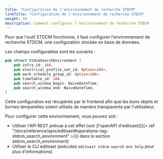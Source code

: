 ```yaml
---
title: "Configuration de l'environnement de recherche STDCM"
linkTitle: "Configuration de l'environnement de recherche STDCM"
weight: 10
description: Comment configurer l'environnement de recherche STDCM
---
```


Pour que l'outil STDCM fonctionne, il faut configurer l'environnement de recherche STDCM, une configuration stockée en base de données.

Les champs configurables sont les suivants :
```rust
pub struct StdcmSearchEnvironment {
    pub infra_id: i64,
    pub electrical_profile_set_id: Option<i64>,
    pub work_schedule_group_id: Option<i64>,
    pub timetable_id: i64,
    pub search_window_begin: NaiveDateTime,
    pub search_window_end: NaiveDateTime,
}
```

Cette configuration est récupérée par le frontend afin que les bons objets et bornes temporelles soient utilisés 
de manière transparente par l'utilisateur.

Pour configurer cette environnement, vous pouvez soit :
* Utiliser l'API REST prévue à cet effet (voir [l'openAPI d'editoast]({{< ref "/docs/reference/apis/editoast#operations-tag-stdcm_search_environment" >}})
dans la section stdcm_search_environment)
* Utiliser le CLI editoast (exécutez `editoast stdcm-search-env help` pour plus d'informations)
